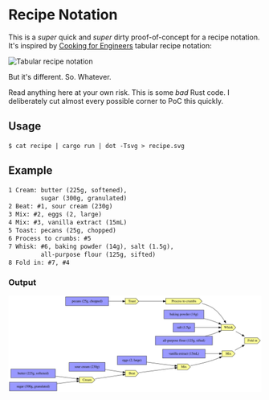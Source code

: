 # Recipe Notation

This is a _super_ quick and _super_ dirty proof-of-concept for a recipe
notation. It's inspired by [Cooking for Engineers](http://www.cookingforengineers.com/) tabular recipe notation:

![Tabular recipe notation](http://www.matthewbietz.org/blog/wp-content/uploads/screenshot001.jpg)

But it's different. So. Whatever.

Read anything here at your own risk. This is some _bad_ Rust code. I
deliberately cut almost every possible corner to PoC this quickly.

## Usage

```
$ cat recipe | cargo run | dot -Tsvg > recipe.svg
```

## Example

```
1 Cream: butter (225g, softened),
         sugar (300g, granulated)
2 Beat: #1, sour cream (230g)
3 Mix: #2, eggs (2, large)
4 Mix: #3, vanilla extract (15mL)
5 Toast: pecans (25g, chopped)
6 Process to crumbs: #5
7 Whisk: #6, baking powder (14g), salt (1.5g),
         all-purpose flour (125g, sifted)
8 Fold in: #7, #4
```

### Output

![Output](/recipe.svg)
